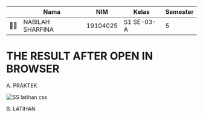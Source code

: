 | | Nama | NIM | Kelas | Semester |
| - | - | - | - | - |
| 👩‍🎓 | NABILAH SHARFINA | 19104025 | S1 SE-03-A | 5 |

# THE RESULT AFTER OPEN IN BROWSER
A. PRAKTEK

![SS latihan css](https://user-images.githubusercontent.com/58089002/138750089-263476a8-aee7-42de-abe2-76f126bc8167.png)

B. LATIHAN
